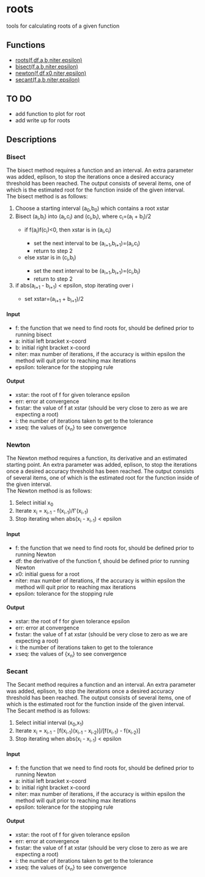 # roots
tools for calculating roots of a given function

<h2> Functions </h2>
<ul>
  <li><a href="#roots">roots(f,df,a,b,niter,epsilon)</a></li>
  <li><a href="#bisect">bisect(f,a,b,niter,epsilon)</a></li>
  <li><a href="#newton">newton(f,df,x0,niter,epsilon)</a></li>
  <li><a href="#secant">secant(f,a,b,niter,epsilon)</a></li>
</ul>

<h2> TO DO </h2>
<ul>
  <li>add function to plot for root</li>
  <li>add write up for roots</li>
</ul>

<h2> Descriptions </h2>

<h3> Bisect </h3>
<a name="bisect"></a> 
The bisect method requires a function and an interval. An extra parameter was added, eplison, to stop the iterations once a desired accuracy threshold has been reached. The output consists of several items, one of which is the estimated root for the function inside of the given interval.<br>
The bisect method is as follows:
<ol>
  <li>Choose a starting interval (a<sub>0</sub>,b<sub>0</sub>) which contains a root xstar</li>
  <li>Bisect (a<sub>i</sub>,b<sub>i</sub>) into (a<sub>i</sub>,c<sub>i</sub>) and (c<sub>i</sub>,b<sub>i</sub>), where c<sub>i</sub>=(a<sub>i</sub> + b<sub>i</sub>)/2</li>
  <ul>
    <li>if f(a<sub>i</sub>)f(c<sub>i</sub>)<0, then xstar is in (a<sub>i</sub>,c<sub>i</sub>)</li>
    <ul>
      <li>set the next interval to be (a<sub>i+1</sub>,b<sub>i+1</sub>)=(a<sub>i</sub>,c<sub>i</sub>)</li>
      <li>return to step 2</li>
    </ul>
    <li>else xstar is in (c<sub>i</sub>,b<sub>i</sub>)</li>
    <ul>
      <li>set the next interval to be (a<sub>i+1</sub>,b<sub>i+1</sub>)=(c<sub>i</sub>,b<sub>i</sub>)</li>
      <li>return to step 2</li>
    </ul>
  </ul>
  <li>if abs(a<sub>i+1</sub> - b<sub>i+1</sub>) &lt; epsilon, stop iterating over i</li>
  <ul>
    <li>set xstar=(a<sub>i+1</sub> + b<sub>i+1</sub>)/2</li>
  </ul>
</ol>
<h4>Input</h4>
<ul>
  <li>f: the function that we need to find roots for, should be defined prior to running bisect</li>
  <li>a: initial left bracket x-coord</li>
  <li>b: initial right bracket x-coord</li>
  <li>niter: max number of iterations, if the accuracy is within epsilon the method will quit prior to reaching max iterations</li>
  <li>epsilon: tolerance for the stopping rule</li>
</ul>
<h4>Output</h4>
<ul>
  <li>xstar: the root of f for given tolerance epsilon</li>
  <li>err: error at convergence</li>
  <li>fxstar: the value of f at xstar (should be very close to zero as we are expecting a root)</li>
  <li>i: the number of iterations taken to get to the tolerance</li>
  <li>xseq: the values of {x<sub>n</sub>} to see convergence</li>
</ul>

<h3> Newton </h3>
<a name="Newton"></a> 
The Newton method requires a function, its derivative and an estimated starting point. An extra parameter was added, eplison, to stop the iterations once a desired accuracy threshold has been reached. The output consists of several items, one of which is the estimated root for the function inside of the given interval.<br>
The Newton method is as follows:
<ol>
  <li>Select initial x<sub>0</sub></li>
  <li>Iterate x<sub>i</sub> = x<sub>i-1</sub> - f(x<sub>i-1</sub>)/f'(x<sub>i-1</sub>)</li>
  <li>Stop iterating when abs(x<sub>i</sub> - x<sub>i-1</sub>) &lt; epsilon</li>
</ol>
<h4>Input</h4>
<ul>
  <li>f: the function that we need to find roots for, should be defined prior to running Newton</li>
  <li>df: the derivative of the function f, should be defined prior to running Newton</li>
  <li>x0: initial guess for a root</li>
  <li>niter: max number of iterations, if the accuracy is within epsilon the method will quit prior to reaching max iterations</li>
  <li>epsilon: tolerance for the stopping rule</li>
</ul>
<h4>Output</h4>
<ul>
  <li>xstar: the root of f for given tolerance epsilon</li>
  <li>err: error at convergence</li>
  <li>fxstar: the value of f at xstar (should be very close to zero as we are expecting a root)</li>
  <li>i: the number of iterations taken to get to the tolerance</li>
  <li>xseq: the values of {x<sub>n</sub>} to see convergence</li>
</ul>

<h3> Secant </h3>
<a name="Secant"></a> 
The Secant method requires a function and an interval. An extra parameter was added, eplison, to stop the iterations once a desired accuracy threshold has been reached. The output consists of several items, one of which is the estimated root for the function inside of the given interval.<br>
The Secant method is as follows:
<ol>
  <li>Select initial interval (x<sub>0</sub>,x<sub>1</sub>)</li>
  <li>Iterate x<sub>i</sub> = x<sub>i-1</sub> - [f(x<sub>i-1</sub>)(x<sub>i-1</sub> - x<sub>i-2</sub>)]/[f(x<sub>i-1</sub>) - f(x<sub>i-2</sub>)]</li>
  <li>Stop iterating when abs(x<sub>i</sub> - x<sub>i-1</sub>) &lt; epsilon</li>
</ol>
<h4>Input</h4>
<ul>
  <li>f: the function that we need to find roots for, should be defined prior to running Newton</li>
  <li>a: initial left bracket x-coord</li>
  <li>b: initial right bracket x-coord</li>
  <li>niter: max number of iterations, if the accuracy is within epsilon the method will quit prior to reaching max iterations</li>
  <li>epsilon: tolerance for the stopping rule</li>
</ul>
<h4>Output</h4>
<ul>
  <li>xstar: the root of f for given tolerance epsilon</li>
  <li>err: error at convergence</li>
  <li>fxstar: the value of f at xstar (should be very close to zero as we are expecting a root)</li>
  <li>i: the number of iterations taken to get to the tolerance</li>
  <li>xseq: the values of {x<sub>n</sub>} to see convergence</li>
</ul>
